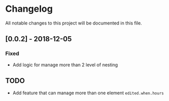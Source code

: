 # Changelog
All notable changes to this project will be documented in this file.

## [0.0.2] - 2018-12-05
<!-- ### Added -->

<!-- ### Changed -->

### Fixed
- Add logic for manage more than 2 level of nesting

## TODO
- Add feature that can manage more than one element `edited.when.hours`